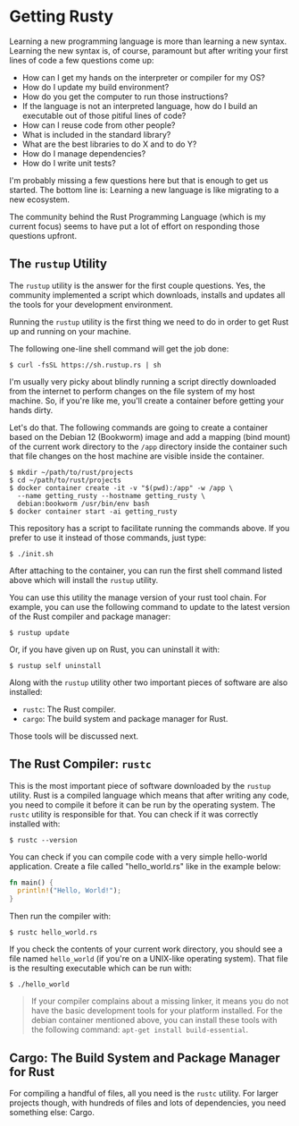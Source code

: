 # Getting Rusty

Learning a new programming language is more than learning a new syntax.
Learning the new syntax is, of course, paramount but after writing your
first lines of code a few questions come up:

 - How can I get my hands on the interpreter or compiler for my OS?
 - How do I update my build environment?
 - How do you get the computer to run those instructions?
 - If the language is not an interpreted language, how do I build an
   executable out of those pitiful lines of code?
 - How can I reuse code from other people?
 - What is included in the standard library?
 - What are the best libraries to do X and to do Y?
 - How do I manage dependencies?
 - How do I write unit tests?

I'm probably missing a few questions here but that is enough to get us
started. The bottom line is: Learning a new language is like migrating
to a new ecosystem.

The community behind the Rust Programming Language (which is my current
focus) seems to have put a lot of effort on responding those questions
upfront.

## The `rustup` Utility

The `rustup` utility is the answer for the first couple questions.
Yes, the community implemented a script which downloads, installs
and updates all the tools for your development environment.

Running the `rustup` utility is the first thing we need to do in order
to get Rust up and running on your machine.

The following one-line shell command will get the job done:

```shell
$ curl -fsSL https://sh.rustup.rs | sh
```

I'm usually very picky about blindly running a script directly
downloaded from the internet to perform changes on the file system
of my host machine. So, if you're like me, you'll create a container
before getting your hands dirty.

Let's do that. The following commands are going to create a container
based on the Debian 12 (Bookworm) image and add a mapping (bind mount)
of the current work directory to the `/app` directory inside the
container such that file changes on the host machine are visible inside
the container.

```shell
$ mkdir ~/path/to/rust/projects
$ cd ~/path/to/rust/projects
$ docker container create -it -v "$(pwd):/app" -w /app \
  --name getting_rusty --hostname getting_rusty \
  debian:bookworm /usr/bin/env bash
$ docker container start -ai getting_rusty
```

This repository has a script to facilitate running the commands above.
If you prefer to use it instead of those commands, just type:

```shell
$ ./init.sh
```

After attaching to the container, you can run the first shell command
listed above which will install the `rustup` utility.

You can use this utility the manage version of your rust tool chain.
For example, you can use the following command to update to the latest
version of the Rust compiler and package manager:

```shell
$ rustup update
```

Or, if you have given up on Rust, you can uninstall it with:

```shell
$ rustup self uninstall
```

Along with the `rustup` utility other two important pieces of software
are also installed:

 - `rustc`: The Rust compiler.
 - `cargo`: The build system and package manager for Rust.

Those tools will be discussed next.

## The Rust Compiler: `rustc`

This is the most important piece of software downloaded by the `rustup`
utility. Rust is a compiled language which means that after writing any
code, you need to compile it before it can be run by the operating
system. The `rustc` utility is responsible for that. You can check if
it was correctly installed with:

```shell
$ rustc --version
```

You can check if you can compile code with a very simple hello-world
application. Create a file called "hello_world.rs" like in the example
below:

```rust
fn main() {
  println!("Hello, World!");
}
```

Then run the compiler with:

```shell
$ rustc hello_world.rs
```

If you check the contents of your current work directory, you should
see a file named `hello_world` (if you're on a UNIX-like operating
system). That file is the resulting executable which can be run with:

```shell
$ ./hello_world
```

 > If your compiler complains about a missing linker, it means you do
 > not have the basic development tools for your platform installed.
 > For the debian container mentioned above, you  can install these
 > tools with the following command: `apt-get install build-essential`.

## Cargo: The Build System and Package Manager for Rust

For compiling a handful of files, all you need is the `rustc` utility.
For larger projects though, with hundreds of files and lots of
dependencies, you need something else: Cargo.
